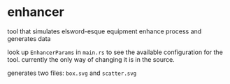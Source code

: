 # enhancer
tool that simulates elsword-esque equipment enhance process and generates data

look up `EnhancerParams` in `main.rs` to see the available configuration for the tool. currently the only way of changing it is in the source.

generates two files: `box.svg` and `scatter.svg`
